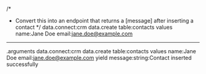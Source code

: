 /*
 * Convert this into an endpoint that returns a [message] after inserting a contact
 */
data.connect:crm
   data.create
      table:contacts
      values
         name:Jane Doe
         email:jane.doe@example.com
---
.arguments
data.connect:crm
   data.create
      table:contacts
      values
         name:Jane Doe
         email:jane.doe@example.com
   yield
      message:string:Contact inserted successfully
